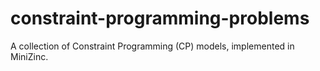 # constraint-programming-problems
A collection of Constraint Programming (CP) models, implemented in MiniZinc.

